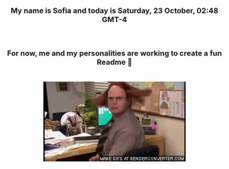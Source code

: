 


<div align="center">
<h3 >My name is Sofia and today is Saturday, 23 October, 02:48 GMT-4</h3><br>
<h3 >For now, me and my personalities are working to create a fun Readme 👋
</h3><br>
<img src='img/dwight.gif' alt='working...'/>
</div>
